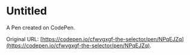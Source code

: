 # Untitled

A Pen created on CodePen.

Original URL: [https://codepen.io/cfwvgxgf-the-selector/pen/NPqEJZq](https://codepen.io/cfwvgxgf-the-selector/pen/NPqEJZq).

